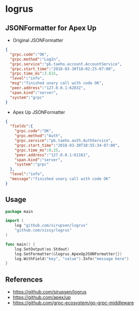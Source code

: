 # logrus

## JSONFormatter for Apex Up

* Original JSONFormatter

```json
{
  "grpc.code":"OK",
  "grpc.method":"LogIn",
  "grpc.service":"pb.taeho.account.AccountService",
  "grpc.start_time":"2018-03-30T18:02:25-07:00",
  "grpc.time_ms":3.615,
  "level":"info",
  "msg":"finished unary call with code OK",
  "peer.address":"127.0.0.1:62832",
  "span.kind":"server",
  "system":"grpc"
}
```

* Apex Up JSONFormatter

```json
{
  "fields":{
    "grpc.code":"OK",
    "grpc.method":"Auth",
    "grpc.service":"pb.taeho.auth.AuthService",
    "grpc.start_time":"2018-03-30T10:55:34-07:00",
    "grpc.time_ms":0.25,
    "peer.address":"127.0.0.1:61161",
    "span.kind":"server",
    "system":"grpc"
  },
  "level":"info",
  "message":"finished unary call with code OK"
}
```

## Usage

```go
package main

import (
    log "github.com/sirupsen/logrus"
    "github.com/xissy/logrus"
)

func main() {
    log.SetOutput(os.Stdout)
    log.SetFormatter(&logrus.ApexUpJSONFormatter{})
    log.WithField("key", "value").Info("message here")
}
```

## References

* https://github.com/sirupsen/logrus
* https://github.com/apex/up
* https://github.com/grpc-ecosystem/go-grpc-middleware
